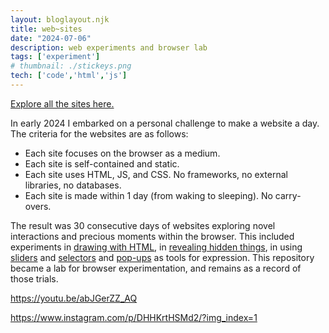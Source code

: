 ```yaml
---
layout: bloglayout.njk
title: web~sites
date: "2024-07-06"
description: web experiments and browser lab
tags: ['experiment']
# thumbnail: ./stickeys.png
tech: ['code','html','js']
---
```

[Explore all the sites here.](https://leils.github.io/web-sites/)

In early 2024 I embarked on a personal challenge to make a website a day. 
The criteria for the websites are as follows: 

- Each site focuses on the browser as a medium. 
- Each site is self-contained and static. 
- Each site uses HTML, JS, and CSS. No frameworks, no external libraries, no databases. 
- Each site is made within 1 day (from waking to sleeping). No carry-overs. 

The result was 30 consecutive days of websites exploring novel interactions and precious moments within the browser. This included experiments in [drawing with HTML](https://leils.github.io/web-sites/asterisk_drawing.html), in [revealing hidden things](https://leils.github.io/web-sites/flashlight.html), in using [sliders](https://leils.github.io/web-sites/10to10.html) and [selectors](https://leils.github.io/web-sites/ripple.html) and [pop-ups](https://leils.github.io/web-sites/stickynotebrain.html) as tools for expression. 
This repository became a lab for browser experimentation, and remains as a record of those trials. 

https://youtu.be/abJGerZZ_AQ


https://www.instagram.com/p/DHHKrtHSMd2/?img_index=1